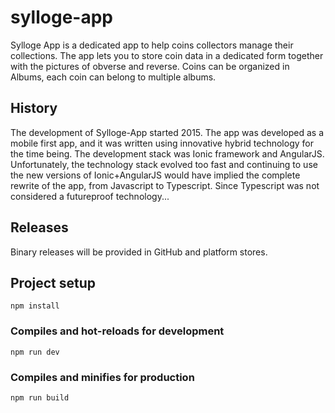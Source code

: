 # sylloge-app

Sylloge App is a dedicated app to help coins collectors manage their collections.
The app lets you to store coin data in a dedicated form together with the pictures of obverse and reverse.
Coins can be organized in Albums, each coin can belong to multiple albums.

## History
The development of Sylloge-App started 2015. The app was developed as a mobile first app, and it was written using innovative hybrid technology for the time being. The development stack was Ionic framework and AngularJS. Unfortunately, the technology stack evolved too fast and continuing to use the new versions of Ionic+AngularJS would have implied the complete rewrite  of the app, from Javascript to Typescript. Since Typescript was not considered a futureproof technology...


## Releases

Binary releases will be provided in GitHub and platform stores.

## Project setup
```
npm install
```

### Compiles and hot-reloads for development
```
npm run dev 
```

### Compiles and minifies for production
```
npm run build
```
